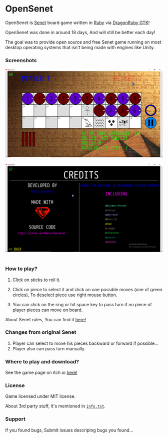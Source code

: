 # OpenSenet

OpenSenet is [Senet](https://en.wikipedia.org/wiki/Senet) board game written in [Ruby](https://www.ruby-lang.org) via [DragonRuby GTK](https://dragonruby.itch.io/dragonruby-gtk)!

OpenSenet was done in around 18 days, And will still be better each day!

The goal was to provide open source and free Senet game running on most desktop operating systems that isn't being made with engines like Unity.

### Screenshots

<img src="img01.png"><br><br>
<img src="img02.png"><br><br>

### How to play?

1. Click on sticks to roll it.

2. Click on piece to select it and click on one possible moves (one of green circles), To deselect piece use right mouse button.

3. You can click on the ring or hit space key to pass turn if no piece of player pieces can move on board.

About Senet rules, You can find it [here!](http://www.pjhoover.com/senet.php)

### Changes from original Senet

1. Player can select to move his pieces backward or forward if possible...
2. Player also can pass turn manually.

### Where to play and download?

See the game page on itch.io [here!](https://rabios.itch.io/opensenet)

### License

Game licensed under MIT license.

About 3rd party stuff, It's mentioned in [`info.txt`](https://github.com/Rabios/OpenSenet/blob/main/info.txt).

### Support

If you found bugs, Submit issues descriping bugs you found...